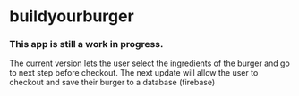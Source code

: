 # buildyourburger

### This app is still a work in progress.

The current version lets the user select the ingredients of the burger and go to next step before checkout.
The next update will allow the user to checkout and save their burger to a database (firebase)
